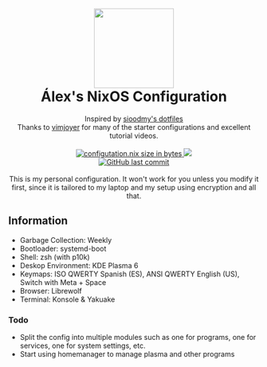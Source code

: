 <h1 align="center">
          <img src="https://alexuty.crd.co/assets/images/image10.svg" width="160px" height="160px" />
     <!-- <img src="/.github/assets/lucas.png" -->
      <br>
  Álex's NixOS Configuration
</h1>
<p align="center">
  Inspired by <a href=https://github.com/sioodmy/dotfiles>sioodmy's dotfiles</a><br>
  Thanks to <a href=https://github.com/vimjoyer>vimjoyer</a> for many of the starter configurations and excellent tutorial videos.
<br><br>
          
  <a href="https://github.com/Alexuty07/nixos-configuration/blob/main/configuration.nix">
    <img alt="configutation.nix size in bytes" src="https://img.shields.io/github/size/Alexuty07/nixos-configuration/configuration.nix?label=configuration.nix&labelColor=303446&color=5276C2">
  </a>
  <a = href="https://nixos.org">
      <img src="https://img.shields.io/badge/NixOS-unstable-blue.svg?labelColor=303446&logo=NixOS&logoColor=white&color=7EB8E2">
  </a><br>
  <a href="https://github.com/Alexuty07/nixos-configuration/graphs/commit-activity">
    <img alt="GitHub last commit" src="https://img.shields.io/github/last-commit/Alexuty07/nixos-configuration?color=FFFFFF&labelColor=303446">
  </a>
 <!-- <a href="https://github.com/Alexuty07/nixos-configuration/blob/main/LICENSE">
    <img src="https://img.shields.io/static/v1.svg?label=License&message=GPL-3&logoColor=ca9ee6&colorA=313244&colorB=1F2D4A"/>
  </a> --> 
    <br><br>This is my personal configuration. It won't work for you unless you modify it first, since it is tailored to my laptop and my setup using encryption and all that.
</p>

## Information
 - Garbage Collection: Weekly
 - Bootloader: systemd-boot
 - Shell: zsh (with p10k)
 - Deskop Environment: KDE Plasma 6
 - Keymaps: ISO QWERTY Spanish (ES), ANSI QWERTY English (US), Switch with Meta + Space
 - Browser: Librewolf
 - Terminal: Konsole & Yakuake

### Todo
 - Split the config into multiple modules such as one for programs, one for services, one for system settings, etc.
 - Start using homemanager to manage plasma and other programs
